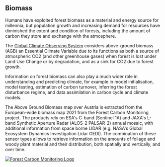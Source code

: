 ## Biomass

Humans have exploited forest biomass as a material and energy source for millennia, but population growth and increasing demand for resources have diminished the extent and condition of forests, including the amount of carbon they store and exchange with the atmosphere.

The [Global Climate Observing System](https://gcos.wmo.int/) considers above-ground biomass (AGB) an Essential Climate Variable due to its functions as both a source of atmospheric CO2 (and other greenhouse gases) when forest is lost under Land Use Change or by degradation, and as a sink for CO2 due to forest growth.

Information on forest biomass can also play a much wider role in understanding and predicting climate, for example in model initialisation, model testing, estimation of carbon turnover, inferring the forest disturbance regime, and data assimilation in carbon cycle and climate models.

The Above Ground Biomass map over Austria is extracted from the European-wide biomass map 2021 from the Forest Carbon Monitoring project. The products rely on ESA's C-band (Sentinel 1A) and JAXA's L-band Synthetic Aperture Radar (ALOS-2 PALSAR-2) annual mosaic, with additional information from space borne LIDAR (e.g. NASA's Global Ecosystem Dynamics Investigation Lidar GEDI). The combination of these sensor types allows to retrieve information on the amounts of foliage and woody plant material and their distribution, both spatially and vertically, and over time.

[![Forest Carbon Monitoring Logo](data/gtif/images/logos/forest.png "Forest Carbon Monitoring Logo")](https://www.forestcarbonplatform.org/)